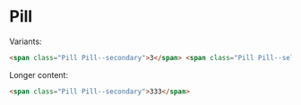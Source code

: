 # Pill

Variants:

```html
<span class="Pill Pill--secondary">3</span> <span class="Pill Pill--selected">3</span>
```

Longer content:

```html
<span class="Pill Pill--secondary">333</span>
```
